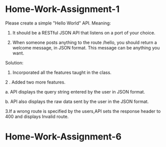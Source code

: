 # Home-Work-Assignment-1
Please create a simple "Hello World" API. Meaning:

1. It should be a RESTful JSON API that listens on a port of your choice. 

2. When someone posts anything to the route /hello, you should return a welcome message, in JSON format. This message can be anything you want. 

Solution:
1.  Incorporated all the features taught in the class.

2 . Added two more features.

a. API displays the query string entered by the user in JSON format.

b. API also displays the raw data sent by the user in the JSON format.

3.If a wrong route is specified by the users,API sets the response header to 400 and displays Invalid route.
# Home-Work-Assignment-6
